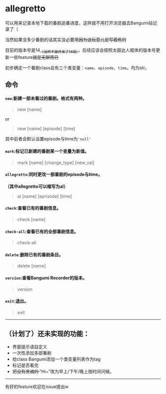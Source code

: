 # allegretto

可以用来记录本地下载的番剧追番进度，这样就不用打开浏览器去Bangumi站记录了（

当然如果没多少番剧的话其实没必要用~~因为这玩意儿是写着练的~~

目前的版本号是14<sub>~~（当然不是开发了14版）~~</sub>，后续应该会按照太鼓达人框体的版本号更新一些feature~~就是无聊而已~~

初步确定一个番剧class会有三个类变量：`name`、`episode`、`time`。均为str。

## 命令

#### `new`:新建一部未看过的番剧。格式有两种。

> new [name]

or

> new [name] [episode] [time]

其中前者会默认设置episode与time为`'null'`



#### `mark`:标记已新建的番剧某一个变量为新值。

> mark [name] [change_type] [new_val]



#### `allegretto`:同时更改一部番剧的episode与time。

**（其中allegretto可以缩写为al）**

> al [name] [eprisode] [time]



#### `check`:查看已有的番剧信息。

> check [name]


#### `check-all`:查看已有的全部番剧信息。

> check-all



#### ```delete```:删除已有的番剧条目。

> delete [name]



#### `version`:查看Bangumi Recorder的版本。

> version



#### `exit`:退出。

> exit

--------------------------------



## （计划了）还未实现的功能：

- 界面提示语自定义
- 一次性添加多部番剧
- 给class Bangumi添加一个类变量列表作为tag
- 标记是否看完
- 把~~没有灵魂的·~~“Hi~”改为早上/下午/晚上按时间问候。






--------------------------------------------------------------------

有好的feature欢迎在issue提出w




